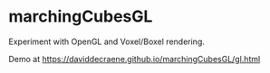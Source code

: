 # marchingCubesGL

Experiment with OpenGL and Voxel/Boxel rendering.

Demo at https://daviddecraene.github.io/marchingCubesGL/gl.html
